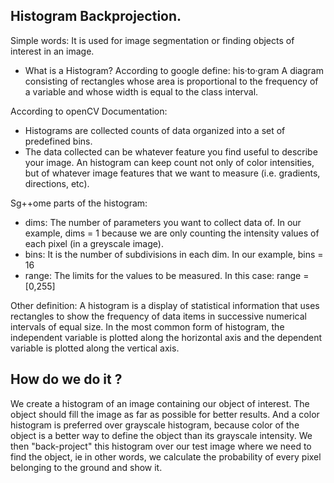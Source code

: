 ## Histogram Backprojection.
Simple words:  It is used for image segmentation or finding objects of interest in an image.

- What is a Histogram?
According to google define:
his·to·gram
A diagram consisting of rectangles whose area is proportional to the frequency of a variable and whose width is equal to the class interval.

According to openCV Documentation:
- Histograms are collected counts of data organized into a set of predefined bins.
- The data collected can be whatever feature you find useful to describe your image.
An histogram can keep count not only of color intensities, but of whatever image features that we want to measure (i.e. gradients, directions, etc).

Sg++ome parts of the histogram:
- dims: The number of parameters you want to collect data of. In our example, dims = 1 because we are only counting the intensity values of each pixel (in a greyscale image).
- bins: It is the number of subdivisions in each dim. In our example, bins = 16
- range: The limits for the values to be measured. In this case: range = [0,255]


Other definition:
A histogram is a display of statistical information that uses rectangles to show the frequency of data items in successive numerical intervals of equal size. In the most common form of histogram, the independent variable is plotted along the horizontal axis and the dependent variable is plotted along the vertical axis.


## How do we do it ? 
We create a histogram of an image containing our object of interest.
The object should fill the image as far as possible for better results. And a color histogram is preferred over grayscale histogram, because color of the object is a better way to define the object than its grayscale intensity. We then "back-project" this histogram over our test image where we need to find the object, ie in other words, we calculate the probability of every pixel belonging to the ground and show it.
